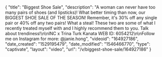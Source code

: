 {
    "title": "Biggest Shoe Sale",
    "description": "A woman can never have too many pairs of shoes (and lipsticks)! What better timing than now, our BIGGEST SHOE SALE OF THE SEASON! Remember, it's 30% off any single pair or 40% off any two pairs! What a steal! These two are some of what I recently treated myself with and I highly recommend them to you. Talk about trendiness!\n\nINC x Trina Turk Kanata WEB ID: 6054212\n\nFollow me on Instagram for more: @janie.hong",
    "videoid": "164927186",
    "date_created": "1529195479",
    "date_modified": "1546466770",
    "type": "captivate",
    "layout": "video",
    "url": "\/v\/biggest-shoe-sale\/164927186"
}